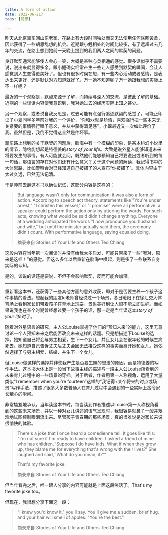 ```yaml
---
title: A form of action
date: 2022-06-217
tags: [随想]

---
```


昨天从北京骑车回山东老家，在路上有大段时间独处而又无法使用任何联网设备，因此获得了一些胡思乱想的机会。近期跟小鲤相处的时间比较多，有了远超过去几年的交流，在路上想到她前一天晚上提到的我们两人之间的默契的问题。

良好默契通常能够使人会心一笑，大概是某种心灵相通的感觉。很多话似乎不需要说，说出来就显得多余。跟小鲤确实经常产生一些让人感受到默契的瞬间，会让人感觉到人生变得更美好了。但也有很多时候在想，有一些内心活动或者感情，是表达出来更好，还是默认对方知道就好了。万一她不知道呢？万一她跟我想的实际上不一样呢？

最近的一个观察是，默契来源于了解，而持续与深入的交流，是彼此了解的基础。近期的一些谈话内容使我意识到，我对她过去的经历实际上知之甚少。

另一个观察，或者说自我反思是，过去可能有点强行追逐默契的感觉了。可能正印证了小翠同学多年前对我的一个评价，“你和xx就是矫情，喜欢强行把一些本来无关紧要的事情强行赋予意义，并从中获得满足感”。小翠最近又一次如此评价了我。虽然但是，我倒不觉得这全然是件坏事。

骑车路上想到的关于默契的问题后，脑海中有一个模糊的印象，是某本科幻小说里的情节，隐约能想起是特德姜的*story of your life*。大致是说外星人能够知道未来将要发生的事情，有人可能就会问，既然他们能够预知自己将要说出或者听到的每一句话，那语言的存在对他们还有什么意义？关于这个问题的解读，我记得书中的大体思路，比如警察会对已经知道自己被捕了的人宣布“你被捕了”。具体内容由于太过久远，已然无法记清。

于是睡前去翻这本书以确认记忆，这部分内容是这样的：

> But language wasn't only for communication: it was also a form of action. According to speech act theory, statements like "You're under arrest," "I christen this vessel," or "I promise" were all performative: a speaker could perform the action only by uttering the words. For such acts, knowing what would be said didn't change anything. Everyone at a wedding anticipated the words "I now pronounce you husband and wife," but until the minister actually said them, the ceremony didn't count. With performative language, saying equaled doing.
>
> 摘录来自
> Stories of Your Life and Others
> Ted Chiang

这段内容在当年第一次阅读时并没有给我太多启发，可能只带来了一些“哦对，原来是这样！”的感觉。但这么多年以后重新在脑海中唤起，则是多了一些联系自身实际的认知。

是的，该说的话还是要说，不但不会影响默契，反而可能会加深。

---

重新看这本书，还获得了一些其他方面的意外收获，即对于是否要生养一个孩子这件事情的看法。想起我的朋友lu老师曾经说过一个场景，冬日暖阳下在徐汇交大体育场上看到家长们带着孩子在草地上玩耍，景象美好到让人恨不能立即生娃。而如果说我也在某个时期曾经想过要一个孩子的话，那一定是当年读这本*story of your life*时了。

随着对外星语言的研究，主人公Louise掌握了他们的“预知未来”的能力，这里无意讨论一个人预知未来之后能否改变未来这样的话题。只是想描述下Louise的选择。她知道自己将会与男主相爱，生下一个女儿，并且女儿会在很年轻的时候生病死去。她知道自己告诉丈夫后丈夫会因无法接受这样的事实而离开她和女儿。她依然选择了与男主相爱、结婚、并生下一个女儿。

但Louise做这样的选择并非使我产生是否要生娃的想法的原因，而是特德姜的写作手法。这本书大体上是一段当下故事主线的描述与一段主人公Louise所看到的未来育儿过程中的一些场景的穿插。对于后者，作者用第一人称视角，运用了大量类似“I remember when you're fourteen”这样的“我记得+某个将来的时点或场景”写作手法，描述了很多大多数普通人在育儿过程中会遇到的一些实际上蛮令家长糟心的瞬间。

非常尴尬地承认，当年读这本书时，每当读到作者描述以Louise第一人称视角看到的这些未来场景，并以一种对女儿讲述的语气呈现时，我很容易就鼻子一酸并艰难地试图控制眼泪流出来。尽管孩子青春期的那些场景，真的很难说是对家长来说很愉快的体验。

> There's a joke that I once heard a comedienne tell. It goes like this: "I'm not sure if I'm ready to have children. I asked a friend of mine who has children, 'Suppose I do have kids. What if when they grow up, they blame me for everything that's wrong with their lives?' She laughed and said, 'What do you mean, if?'"
>
> That's my favorite joke.
>
> 摘录来自
> Stories of Your Life and Others
> Ted Chiang

但当年看完之后，唯一跟人分享的内容可能就是上面这段笑话了。That's my favorite joke too。

但现在，我很想分享下面这一段：

> “I knew you'd know it," you'll say. You'll give me a sudden, brief hug, and your hair will smell of apples. "You're the best."
>
> 摘录来自
> Stories of Your Life and Others
> Ted Chiang
